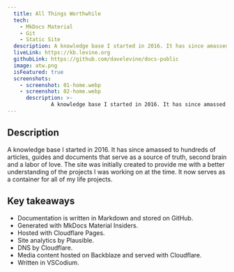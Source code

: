 ```yaml
---
  title: All Things Worthwhile
  tech:
    - MkDocs Material
    - Git
    - Static Site
  description: A knowledge base I started in 2016. It has since amassed to hundreds of articles, guides and documents that serve as a source of truth, second brain and a labor of love.
  liveLink: https://kb.levine.org
  githubLink: https://github.com/davelevine/docs-public
  image: atw.png
  isFeatured: true
  screenshots:
    - screenshot: 01-home.webp
    - screenshot: 02-home.webp
      description: >-
              A knowledge base I started in 2016. It has since amassed to hundreds of articles, guides and documents that serve as a source of truth, second brain and a labor of love.
---
```


## Description

A knowledge base I started in 2016. It has since amassed to hundreds of articles, guides and documents that serve as a source of truth, second brain and a labor of love. The site was initially created to provide me with a better understanding of the projects I was working on at the time. It now serves as a container for all of my life projects.

## Key takeaways

- Documentation is written in Markdown and stored on GitHub.
- Generated with MkDocs Material Insiders.
- Hosted with Cloudflare Pages.
- Site analytics by Plausible.
- DNS by Cloudflare.
- Media content hosted on Backblaze and served with Cloudflare.
- Written in VSCodium.
